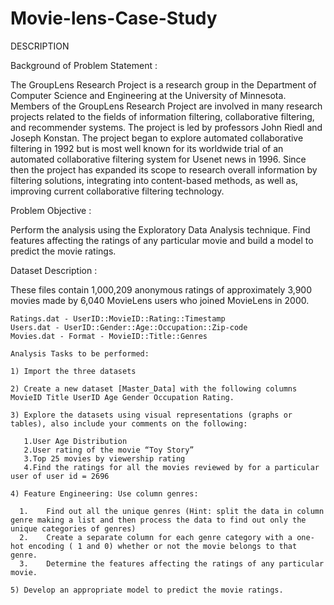 # Movie-lens-Case-Study  
DESCRIPTION  

Background of Problem Statement :  

The GroupLens Research Project is a research group in the Department of Computer Science and Engineering at the University of Minnesota. Members of the GroupLens Research Project are involved in many research projects related to the fields of information filtering, collaborative filtering, and recommender systems. The project is led by professors John Riedl and Joseph Konstan. The project began to explore automated collaborative filtering in 1992 but is most well known for its worldwide trial of an automated collaborative filtering system for Usenet news in 1996. Since then the project has expanded its scope to research overall information by filtering solutions, integrating into content-based methods, as well as, improving current collaborative filtering technology.  

Problem Objective : 

Perform the analysis using the Exploratory Data Analysis technique. Find features affecting the ratings of any particular movie and build a model to predict the movie ratings.  

Dataset Description :  

These files contain 1,000,209 anonymous ratings of approximately 3,900 movies made by 6,040 MovieLens users who joined MovieLens in 2000.  

    Ratings.dat - UserID::MovieID::Rating::Timestamp  
    Users.dat - UserID::Gender::Age::Occupation::Zip-code  
    Movies.dat - Format - MovieID::Title::Genres  
    
    Analysis Tasks to be performed:
    
    1) Import the three datasets
    
    2) Create a new dataset [Master_Data] with the following columns MovieID Title UserID Age Gender Occupation Rating.
    
    3) Explore the datasets using visual representations (graphs or tables), also include your comments on the following: 
    
       1.User Age Distribution  
       2.User rating of the movie “Toy Story”  
       3.Top 25 movies by viewership rating  
       4.Find the ratings for all the movies reviewed by for a particular user of user id = 2696 
       
    4) Feature Engineering: Use column genres:  
    
      1.	Find out all the unique genres (Hint: split the data in column genre making a list and then process the data to find out only the unique categories of genres)   
      2.	Create a separate column for each genre category with a one-hot encoding ( 1 and 0) whether or not the movie belongs to that genre.   
      3.	Determine the features affecting the ratings of any particular movie.  
      
    5) Develop an appropriate model to predict the movie ratings.    
